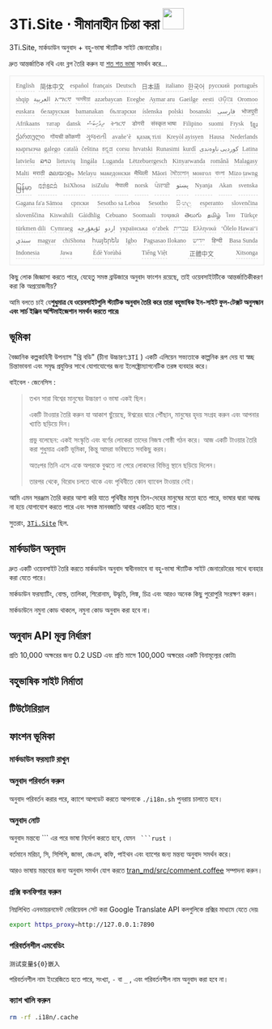 <h1 style="justify-content:space-between">3Ti.Site ⋅ সীমানাহীন চিন্তা করা <img src="//i-01.eu.org/3Ti/logo.svg" style="user-select:none;margin-top:-1px;width:42px"></h1>

3Ti.Site, মার্কডাউন অনুবাদ + বহু-ভাষা স্ট্যাটিক সাইট জেনারেটর।

দ্রুত আন্তর্জাতিক নথি এবং ব্লগ তৈরি করুন যা [শত শত ভাষা](https://github.com/i18n-site/node/blob/main/lang/src/index.js) সমর্থন করে...

<pre class="langli" style="display:flex;flex-wrap:wrap;background:transparent;border:1px solid #eee;font-size:12px;box-shadow:0 0 3px inset #eee;padding:12px 5px 4px 12px;justify-content:space-between;"><style>pre.langli i{font-weight:300;font-family:s;margin-right:7px;margin-bottom:8px;font-style:normal;color:#666;border-bottom:1px dashed #ccc;}</style><i>English</i><i> 简体中文 </i><i>español</i><i>français</i><i>Deutsch</i><i> 日本語 </i><i>italiano</i><i>한국어</i><i>русский</i><i>português</i><i>shqip</i><i>‫العربية‬</i><i>አማርኛ</i><i>অসমীয়া</i><i>azərbaycan</i><i>Eʋegbe</i><i>Aymar aru</i><i>Gaeilge</i><i>eesti</i><i>ଓଡ଼ିଆ</i><i>Oromoo</i><i>euskara</i><i>беларуская</i><i>bamanakan</i><i>български</i><i>íslenska</i><i>polski</i><i>bosanski</i><i>‫فارسی‬</i><i>भोजपुरी</i><i>Afrikaans</i><i>татар</i><i>dansk</i><i>‫ދިވެހިބަސް‬</i><i>ትግርኛ</i><i>डोगरी</i><i>संस्कृत भाषा</i><i>Filipino</i><i>suomi</i><i>Frysk</i><i>ខ្មែរ</i><i>ქართული</i><i>गोंयची कोंकणी</i><i>ગુજરાતી</i><i>avañe’ẽ</i><i>қазақ тілі</i><i>Kreyòl ayisyen</i><i>Hausa</i><i>Nederlands</i><i>кыргызча</i><i>galego</i><i>català</i><i>čeština</i><i>ಕನ್ನಡ</i><i>corsu</i><i>hrvatski</i><i>Runasimi</i><i>kurdî</i><i>‫کوردیی ناوەندی‬</i><i>Latina</i><i>latviešu</i><i>ລາວ</i><i>lietuvių</i><i>lingála</i><i>Luganda</i><i>Lëtzebuergesch</i><i>Kinyarwanda</i><i>română</i><i>Malagasy</i><i>Malti</i><i>मराठी</i><i>മലയാളം</i><i>Melayu</i><i>македонски</i><i>मैथिली</i><i>Māori</i><i>মৈতৈলোন্</i><i>монгол</i><i>বাংলা</i><i>Mizo ṭawng</i><i>မြန်မာ</i><i>𞄀𞄄𞄰𞄩𞄍𞄜𞄰</i><i>IsiXhosa</i><i>isiZulu</i><i>नेपाली</i><i>norsk</i><i>ਪੰਜਾਬੀ</i><i>‫پښتو‬</i><i>Nyanja</i><i>Akan</i><i>svenska</i><i>Gagana fa'a Sāmoa</i><i>српски</i><i>Sesotho sa Leboa</i><i>Sesotho</i><i>සිංහල</i><i>esperanto</i><i>slovenčina</i><i>slovenščina</i><i>Kiswahili</i><i>Gàidhlig</i><i>Cebuano</i><i>Soomaali</i><i>тоҷикӣ</i><i>తెలుగు</i><i>தமிழ்</i><i>ไทย</i><i>Türkçe</i><i>türkmen dili</i><i>Cymraeg</i><i>‫ئۇيغۇرچە‬</i><i>‫اردو‬</i><i>українська</i><i>o‘zbek</i><i>‫עברית‬</i><i>Ελληνικά</i><i>ʻŌlelo Hawaiʻi</i><i>‫سنڌي‬</i><i>magyar</i><i>chiShona</i><i>հայերեն</i><i>Igbo</i><i>Pagsasao Ilokano</i><i>‫ייִדיש‬</i><i>हिन्दी</i><i>Basa Sunda</i><i>Indonesia</i><i>Jawa</i><i>Èdè Yorùbá</i><i>Tiếng Việt</i><i> 正體中文 </i><i>Xitsonga</i></pre>

কিছু লোক জিজ্ঞাসা করতে পারে, যেহেতু সমস্ত ব্রাউজারে অনুবাদ ফাংশন রয়েছে, তাই ওয়েবসাইটটিকে আন্তর্জাতিকীকরণ করা কি অপ্রয়োজনীয়?

আমি বলতে চাই যে**শুধুমাত্র যে ওয়েবসাইটগুলি স্ট্যাটিক অনুবাদ তৈরি করে তারা বহুভাষিক ইন-সাইট ফুল-টেক্সট অনুসন্ধান এবং সার্চ ইঞ্জিন অপ্টিমাইজেশান সমর্থন করতে পারে৷**

## ভূমিকা

বৈজ্ঞানিক কল্পকাহিনী উপন্যাস &quot;থ্রি বডি&quot; (চীনা উচ্চারণ:`3Tǐ` ) একটি এলিয়েন সভ্যতাকে কাল্পনিক রূপ দেয় যা স্বচ্ছ চিন্তাভাবনা এবং সমৃদ্ধ প্রযুক্তির সাথে যোগাযোগের জন্য ইলেক্ট্রোম্যাগনেটিক তরঙ্গ ব্যবহার করে।

বাইবেল · জেনেসিস :

> তখন সারা বিশ্বের মানুষের উচ্চারণ ও ভাষা একই ছিল।
>
> একটি টাওয়ার তৈরি করুন যা আকাশ ছুঁয়েছে, ঈশ্বরের দ্বারে পৌঁছান, মানুষের হৃদয় সংগ্রহ করুন এবং আপনার খ্যাতি ছড়িয়ে দিন।
>
> প্রভু বলেছেন: একই সংস্কৃতি এবং বর্ণের লোকেরা তাদের নিজস্ব গোষ্ঠী গঠন করে। আজ একটি টাওয়ার তৈরি করা শুধুমাত্র একটি ভূমিকা, কিন্তু আমরা ভবিষ্যতে সবকিছু করব।
>
> অতঃপর তিনি এসে একে অপরকে বুঝতে না পেরে লোকদের বিভিন্ন স্থানে ছড়িয়ে দিলেন।
>
> তারপর থেকে, বিরোধ চলতে থাকে এবং পৃথিবীতে কোন ব্যাবেল টাওয়ার নেই।

আমি এমন সরঞ্জাম তৈরি করার আশা করি যাতে পৃথিবীর মানুষ তিন-দেহের মানুষের মতো হতে পারে, ভাষার দ্বারা আবদ্ধ না হয়ে যোগাযোগ করতে পারে এবং সমস্ত মানবজাতি আবার একত্রিত হতে পারে।

সুতরাং, [`3Ti.Site`](//3Ti.Site) ছিল.

## মার্কডাউন অনুবাদ

দ্রুত একটি ওয়েবসাইট তৈরি করতে মার্কডাউন অনুবাদ স্বাধীনভাবে বা বহু-ভাষা স্ট্যাটিক সাইট জেনারেটরের সাথে ব্যবহার করা যেতে পারে।

মার্কডাউন ফরম্যাটিং, বোল্ড, তালিকা, শিরোনাম, উদ্ধৃতি, লিঙ্ক, চিত্র এবং আরও অনেক কিছু পুরোপুরি সংরক্ষণ করুন।

মার্কডাউনে নমুনা কোড থাকলে, নমুনা কোড অনুবাদ করা হবে না।

## অনুবাদ API মূল্য নির্ধারণ

প্রতি 10,000 অক্ষরের জন্য 0.2 USD এবং প্রতি মাসে 100,000 অক্ষরের একটি বিনামূল্যের কোটা৷

## বহুভাষিক সাইট নির্মাতা

## টিউটোরিয়াল

## ফাংশন ভূমিকা

### মার্কডাউন ফরম্যাট রাখুন

### অনুবাদ পরিবর্তন করুন

অনুবাদ পরিবর্তন করার পরে, ক্যাশে আপডেট করতে আপনাকে `./i18n.sh` পুনরায় চালাতে হবে।

### অনুবাদ নোট

অনুবাদ মন্তব্যে \``` এর পরে ভাষা নির্দেশ করতে হবে, যেমন ` ```rust` ।

বর্তমানে মরিচা, সি, সিপিপি, জাভা, জেএস, কফি, পাইথন এবং ব্যাশের জন্য মন্তব্য অনুবাদ সমর্থন করে।

আরও ভাষায় মন্তব্যের জন্য অনুবাদ সমর্থন যোগ করতে [tran_md/src/comment.coffee](https://github.com/i18n-site/node/blob/main/tran_md/src/comment.coffee) সম্পাদনা করুন।

### প্রক্সি কনফিগার করুন

নিম্নলিখিত এনভায়রনমেন্ট ভেরিয়েবল সেট করা Google Translate API কলগুলিকে প্রক্সির মাধ্যমে যেতে দেয়৷

```bash
export https_proxy=http://127.0.0.1:7890
```

### পরিবর্তনশীল এমবেডিং

```
测试变量${0}嵌入
```

পরিবর্তনশীল নাম ইংরেজিতে হতে পারে, সংখ্যা, `-` বা `_` , এবং পরিবর্তনশীল নাম অনুবাদ করা হবে না।

### ক্যাশ খালি করুন

```bash
rm -rf .i18n/.cache
```
